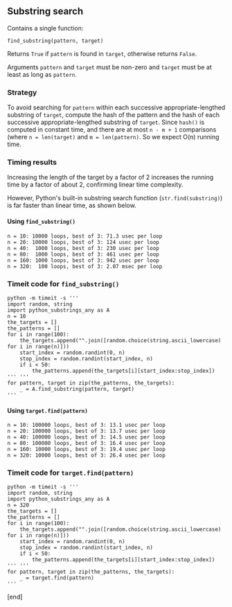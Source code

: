 ## Substring search

Contains a single function:

    find_substring(pattern, target)

Returns `True` if `pattern` is found in `target`, otherwise returns `False`.

Arguments `pattern` and `target` must be non-zero and `target` must be at least as long as `pattern`.

### Strategy

To avoid searching for `pattern` within each successive appropriate-lengthed substring of `target`, compute the hash of the pattern and the hash of each successive appropriate-lengthed substring of `target`. Since `hash()` is computed in constant time, and there are at most `n - m + 1` comparisons (where `n = len(target)` and `m = len(pattern)`. So we expect O(n) running time.

### Timing results

Increasing the length of the target by a factor of 2 increases the running time by a factor of about 2, confirming linear time complexity.

However, Python's built-in substring search function (`str.find(substring)`) is far faster than linear time, as shown below.

#### Using `find_substring()`

~~~
n = 10: 10000 loops, best of 3: 71.3 usec per loop
n = 20: 10000 loops, best of 3: 124 usec per loop
n = 40:  1000 loops, best of 3: 230 usec per loop
n = 80:  1000 loops, best of 3: 461 usec per loop
n = 160: 1000 loops, best of 3: 942 usec per loop
n = 320:  100 loops, best of 3: 2.07 msec per loop
~~~

### Timeit code for `find_substring()`

~~~
python -m timeit -s '''
import random, string
import python_substrings_any as A
n = 10
the_targets = []
the_patterns = []
for i in range(100):
    the_targets.append("".join([random.choice(string.ascii_lowercase) for i in range(n)]))
    start_index = random.randint(0, n)
    stop_index = random.randint(start_index, n)
    if i < 50:
        the_patterns.append(the_targets[i][start_index:stop_index])
''' '''
for pattern, target in zip(the_patterns, the_targets):
    _ = A.find_substring(pattern, target)
'''
~~~


#### Using `target.find(pattern)`

~~~
n = 10: 100000 loops, best of 3: 13.1 usec per loop
n = 20: 100000 loops, best of 3: 13.7 usec per loop
n = 40: 100000 loops, best of 3: 14.5 usec per loop
n = 80: 100000 loops, best of 3: 16.4 usec per loop
n = 160: 10000 loops, best of 3: 19.4 usec per loop
n = 320: 10000 loops, best of 3: 26.4 usec per loop
~~~

### Timeit code for `target.find(pattern)`

~~~
python -m timeit -s '''
import random, string
import python_substrings_any as A
n = 320
the_targets = []
the_patterns = []
for i in range(100):
    the_targets.append("".join([random.choice(string.ascii_lowercase) for i in range(n)]))
    start_index = random.randint(0, n)
    stop_index = random.randint(start_index, n)
    if i < 50:
        the_patterns.append(the_targets[i][start_index:stop_index])
''' '''
for pattern, target in zip(the_patterns, the_targets):
    _ = target.find(pattern)
'''
~~~

[end]